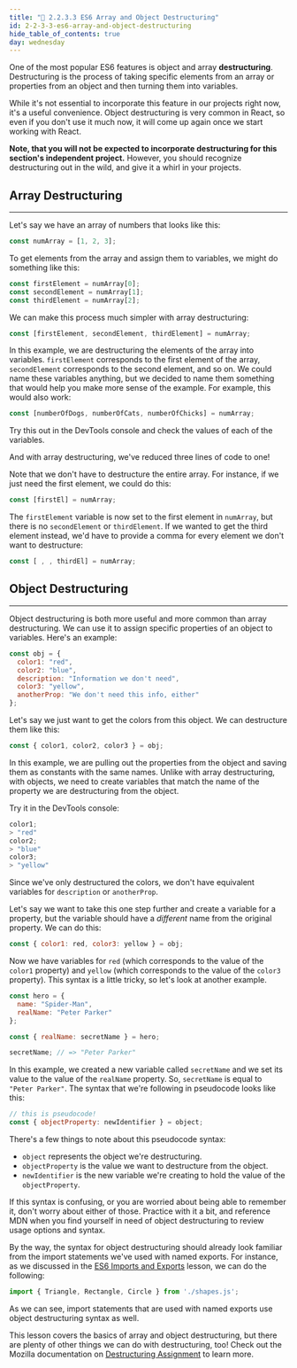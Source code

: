 ```yaml
---
title: "📓 2.2.3.3 ES6 Array and Object Destructuring"
id: 2-2-3-3-es6-array-and-object-destructuring
hide_table_of_contents: true
day: wednesday
---
```


One of the most popular ES6 features is object and array **destructuring**. Destructuring is the process of taking specific elements from an array or properties from an object and then turning them into variables. 

While it's not essential to incorporate this feature in our projects right now, it's a useful convenience. Object destructuring is very common in React, so even if you don't use it much now, it will come up again once we start working with React. 

**Note, that you will not be expected to incorporate destructuring for this section's independent project.** However, you should recognize destructuring out in the wild, and give it a whirl in your projects.

## Array Destructuring
---

Let's say we have an array of numbers that looks like this:

```js
const numArray = [1, 2, 3];
```

To get elements from the array and assign them to variables, we might do something like this:

```js
const firstElement = numArray[0];
const secondElement = numArray[1];
const thirdElement = numArray[2];
```

We can make this process much simpler with array destructuring:

```js
const [firstElement, secondElement, thirdElement] = numArray;
```

In this example, we are destructuring the elements of the array into variables. `firstElement` corresponds to the first element of the array, `secondElement` corresponds to the second element, and so on. We could name these variables anything, but we decided to name them something that would help you make more sense of the example. For example, this would also work:

```js
const [numberOfDogs, numberOfCats, numberOfChicks] = numArray;
```

Try this out in the DevTools console and check the values of each of the variables.

And with array destructuring, we've reduced three lines of code to one!

Note that we don't have to destructure the entire array. For instance, if we just need the first element, we could do this:

```js
const [firstEl] = numArray;
```

The `firstElement` variable is now set to the first element in `numArray`, but there is no `secondElement` or `thirdElement`. If we wanted to get the third element instead, we'd have to provide a comma for every element we don't want to destructure:

```js
const [ , , thirdEl] = numArray;
```

## Object Destructuring
---

Object destructuring is both more useful and more common than array destructuring. We can use it to assign specific properties of an object to variables. Here's an example:

```js
const obj = {
  color1: "red",
  color2: "blue",
  description: "Information we don't need",
  color3: "yellow",
  anotherProp: "We don't need this info, either"
};
```

Let's say we just want to get the colors from this object. We can destructure them like this:

```js
const { color1, color2, color3 } = obj;
```

In this example, we are pulling out the properties from the object and saving them as constants with the same names. Unlike with array destructuring, with objects, we need to create variables that match the name of the property we are destructuring from the object.

Try it in the DevTools console:

```js
color1;
> "red"
color2;
> "blue"
color3;
> "yellow"
```

Since we've only destructured the colors, we don't have equivalent variables for `description` or `anotherProp`.

Let's say we want to take this one step further and create a variable for a property, but the variable should have a _different_ name from the original property. We can do this:

```js
const { color1: red, color3: yellow } = obj;
```

Now we have variables for `red` (which corresponds to the value of the `color1` property) and `yellow` (which corresponds to the value of the `color3` property). This syntax is a little tricky, so let's look at another example.

```js
const hero = {
  name: "Spider-Man",
  realName: "Peter Parker"
};

const { realName: secretName } = hero;

secretName; // => "Peter Parker"
```

In this example, we created a new variable called `secretName` and we set its value to the value of the `realName` property. So, `secretName` is equal to `"Peter Parker"`. The syntax that we're following in pseudocode looks like this:

```js
// this is pseudocode!
const { objectProperty: newIdentifier } = object;
```

There's a few things to note about this pseudocode syntax:

* `object` represents the object we're destructuring.
* `objectProperty` is the value we want to destructure from the object.
* `newIdentifier` is the new variable we're creating to hold the value of the `objectProperty`.

If this syntax is confusing, or you are worried about being able to remember it, don't worry about either of those. Practice with it a bit, and reference MDN when you find yourself in need of object destructuring to review usage options and syntax. 

By the way, the syntax for object destructuring should already look familiar from the import statements we've used with named exports. For instance, as we discussed in the [ES6 Imports and Exports](https://old.learnhowtoprogram.com/intermediate-javascript/test-driven-development-and-environments-with-javascript/es6-imports-and-exports) lesson, we can do the following: 

```js
import { Triangle, Rectangle, Circle } from './shapes.js';
```

As we can see, import statements that are used with named exports use object destructuring syntax as well.

This lesson covers the basics of array and object destructuring, but there are plenty of other things we can do with destructuring, too! Check out the Mozilla documentation on [Destructuring Assignment](https://developer.mozilla.org/en-US/docs/Web/JavaScript/Reference/Operators/Destructuring_assignment) to learn more.
